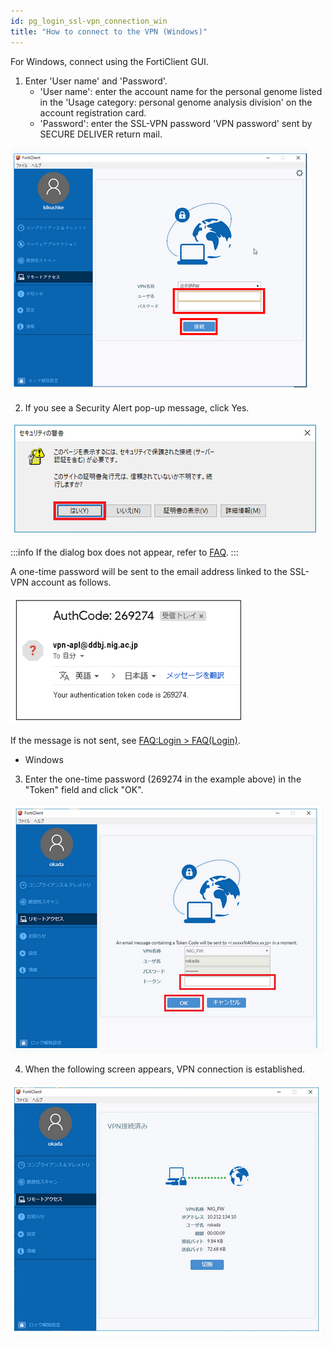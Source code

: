 ```yaml
---
id: pg_login_ssl-vpn_connection_win
title: "How to connect to the VPN (Windows)"
---
```



For Windows, connect using the FortiClient GUI.


1. Enter 'User name' and 'Password'.
    - 'User name': enter the account name for the personal genome listed in the 'Usage category: personal genome analysis division' on the account registration card.
    - 'Password': enter the SSL-VPN password 'VPN password' sent by SECURE DELIVER return mail.

![figure](VPNwin_13.png) 


2. If you see a Security Alert pop-up message, click Yes. 

![figure](VPNwin_14.png)

:::info
If the dialog box does not appear, refer to [<u>FAQ</u>](/faq/faq_login_personal#dialogbox_disappear).
:::

A one-time password will be sent to the email address linked to the SSL-VPN account as follows.

![figure](VPNwin_15.png)

If the message is not sent, see [FAQ:Login > FAQ(Login)](/faq/faq_login_personal/#🆀-what-to-do-if-you-cannot-log-in-to-the-nig-supercomputer-via-ssh).

- Windows

3. Enter the one-time password (269274 in the example above) in the "Token" field and click "OK".

![figure](VPNwin_16.png)

4. When the following screen appears, VPN connection is established.

![figure](VPNwin_17.png)
